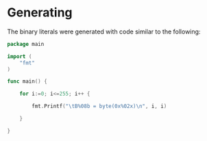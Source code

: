 # Generating

The binary literals were generated with code similar to the following:

```go
package main

import (
	"fmt"
)

func main() {

	for i:=0; i<=255; i++ {

		fmt.Printf("\tB%08b = byte(0x%02x)\n", i, i)

	}

}
```
